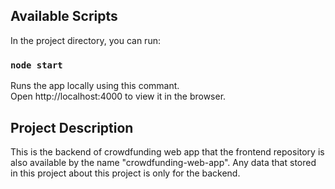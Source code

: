 ## Available Scripts
In the project directory, you can run:

### `node start`
Runs the app locally using this commant. <br />
Open http://localhost:4000 to view it in the browser.

## Project Description
This is the backend of crowdfunding web app that the frontend repository is also available by the name "crowdfunding-web-app". Any data that stored in this project about this project is only for the backend.